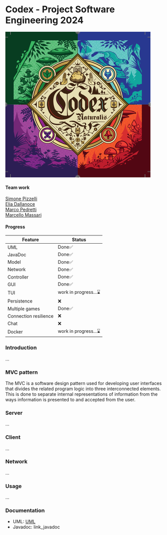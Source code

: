 # Codex -  Project Software Engineering 2024
![codex](https://github.com/EliaDallanoce432/IS24-LB08/blob/master/Deliveries/Images/codex_logo.png)
#### Team work 
[Simone Pizzelli](https://github.com/SimonePizzelli) <br>
[Elia Dallanoce](https://github.com/EliaDallanoce432) <br>
[Marco Pedretti](https://github.com/10736964) <br>
[Marcello Massari](https://github.com/MarcelloMassari) <br>

#### Progress 

| Feature | Status |
|--|--|
| UML | Done✅ |
| JavaDoc | Done✅ |
| Model | Done✅ |
| Network | Done✅ |
| Controller| Done✅ | 
| GUI |  Done✅ |
| TUI | work in progress...⌛ |
| Persistence | ❌ |
| Multiple games | Done✅ |
| Connection resilience | ❌ |
| Chat | ❌ |
| Docker | work in progress...⌛ |

### Introduction
...
### MVC pattern

The MVC is a software design pattern used for developing user interfaces that
divides the related program logic into three interconnected elements.
This is done to separate internal representations of information from the ways information is presented to and accepted from the user.

### Server
...

### Client
...

### Network

...

### Usage

...

### Documentation

- UML: [UML](https://github.com/EliaDallanoce432/IS24-LB08/blob/master/Deliveries/UML)
- Javadoc: link_javadoc


